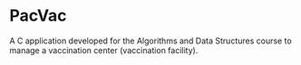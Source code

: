# PacVac
 A C application developed for the Algorithms and Data Structures course to manage a vaccination center (vaccination facility).
